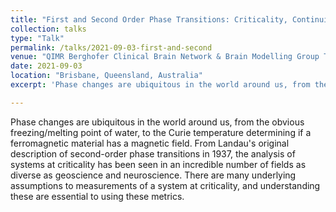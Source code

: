 ```yaml
---
title: "First and Second Order Phase Transitions: Criticality, Continuity and Confusion"
collection: talks
type: "Talk"
permalink: /talks/2021-09-03-first-and-second
venue: "QIMR Berghofer Clinical Brain Network & Brain Modelling Group Teaching Session"
date: 2021-09-03
location: "Brisbane, Queensland, Australia"
excerpt: 'Phase changes are ubiquitous in the world around us, from the obvious freezing/melting point of water, to the Curie temperature determining if a ferromagnetic material has a magnetic field. From Landau's original description of second-order phase transitions in 1937, the analysis of systems at criticality has been seen in an incredible number of fields as diverse as geoscience and neuroscience. There are many underlying assumptions to measurements of a system at criticality, and understanding these are essential to using these metrics.'

---
```


Phase changes are ubiquitous in the world around us, from the obvious freezing/melting point of water, to the Curie temperature determining if a ferromagnetic material has a magnetic field. From Landau's original description of second-order phase transitions in 1937, the analysis of systems at criticality has been seen in an incredible number of fields as diverse as geoscience and neuroscience. There are many underlying assumptions to measurements of a system at criticality, and understanding these are essential to using these metrics.
